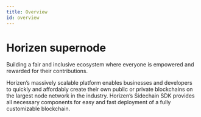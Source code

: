 ```yaml
---
title: Overview
id: overview
---
```


# Horizen supernode

Building a fair and inclusive ecosystem where everyone is empowered and rewarded for their contributions.

Horizen’s massively scalable platform enables businesses and developers to quickly and affordably create their own public or private blockchains on the largest node network in the industry. Horizen’s Sidechain SDK provides all necessary components for easy and fast deployment of a fully customizable blockchain.

